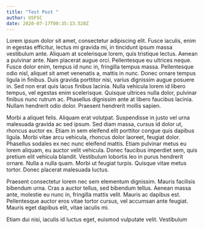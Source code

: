 ```yaml
---
title: "Test Post "
author: USFSC
date: 2020-07-17T00:35:13.528Z
---
```

Lorem ipsum dolor sit amet, consectetur adipiscing elit. Fusce iaculis, enim in egestas efficitur, lectus mi gravida mi, in tincidunt ipsum massa vestibulum ante. Aliquam at scelerisque lorem, quis tristique lectus. Aenean a pulvinar ante. Nam placerat augue orci. Pellentesque eu ultrices neque. Fusce dolor enim, tempus id nunc in, fringilla tempus massa. Pellentesque odio nisl, aliquet sit amet venenatis a, mattis in nunc. Donec ornare tempus ligula in finibus. Duis gravida porttitor nisi, varius dignissim augue posuere in. Sed non erat quis lacus finibus lacinia. Nulla vehicula lorem id libero tempus, vel egestas enim scelerisque. Quisque ultrices nulla dolor, pulvinar finibus nunc rutrum ac. Phasellus dignissim ante at libero faucibus lacinia. Nullam hendrerit odio dolor. Praesent hendrerit mollis sapien.

Morbi a aliquet felis. Aliquam erat volutpat. Suspendisse in justo vel urna malesuada gravida ac sed ipsum. Sed diam massa, cursus id dolor ut, rhoncus auctor ex. Etiam in sem eleifend elit porttitor congue quis dapibus ligula. Morbi vitae arcu vehicula, rhoncus dolor laoreet, feugiat dolor. Phasellus sodales ex nec nunc eleifend mattis. Etiam pulvinar metus eu lorem aliquam, eu auctor velit vehicula. Donec faucibus imperdiet sem, quis pretium elit vehicula blandit. Vestibulum lobortis leo in purus hendrerit ornare. Nulla a nulla quam. Morbi ut feugiat turpis. Quisque vitae metus tortor. Donec placerat malesuada luctus.

Praesent consectetur lorem nec sem elementum dignissim. Mauris facilisis bibendum urna. Cras a auctor tellus, sed bibendum tellus. Aenean massa ante, molestie eu nunc in, fringilla mattis velit. Mauris ac dapibus est. Pellentesque auctor eros vitae tortor cursus, vel accumsan ante feugiat. Mauris eget dapibus elit, vitae iaculis mi.

Etiam dui nisi, iaculis id luctus eget, euismod vulputate velit. Vestibulum